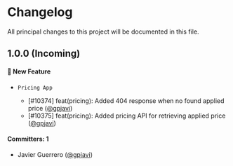 # Changelog

All principal changes to this project will be documented in this file.

## 1.0.0 (Incoming)

#### :rocket: New Feature

- `Pricing App`
 
    - [#10374] feat(pricing): Added 404 response when no found applied price ([@gpjavi](https://github.com/gpjavi))
    - [#10375] feat(pricing): Added pricing API for retrieving applied price ([@gpjavi](https://github.com/gpjavi))    

#### Committers: 1

- Javier Guerrero ([@gpjavi](https://github.com/gpjavi))